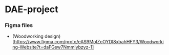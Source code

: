 # DAE-project
### Figma files
* (Woodworking design)[https://www.figma.com/proto/eAS9MolZcOYDI8xbahHFY3/Woodworking-Website?t=daFGsw7Nmmlybzyz-1]